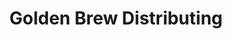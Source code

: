 ---
title: "Golden Brew Distributing"
url: /manchester/golden-brew-distributing/
shop: Spirituosen
---